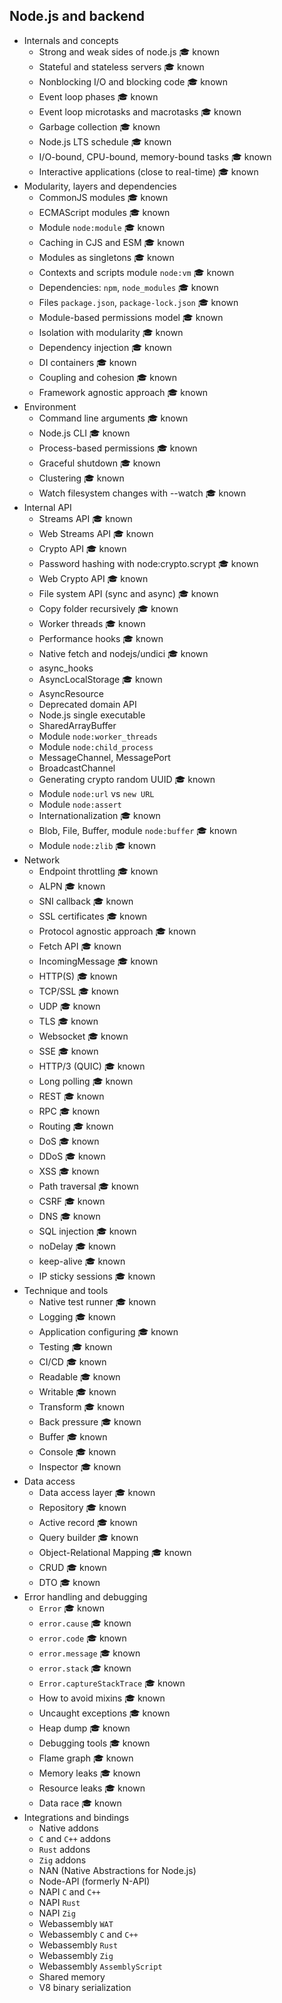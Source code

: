 ## Node.js and backend

- Internals and concepts
  - Strong and weak sides of node.js 🎓 known
  - Stateful and stateless servers 🎓 known
  - Nonblocking I/O and blocking code 🎓 known
  - Event loop phases 🎓 known
  - Event loop microtasks and macrotasks 🎓 known
  - Garbage collection 🎓 known
  - Node.js LTS schedule 🎓 known
  - I/O-bound, CPU-bound, memory-bound tasks 🎓 known
  - Interactive applications (close to real-time) 🎓 known
- Modularity, layers and dependencies
  - CommonJS modules 🎓 known
  - ECMAScript modules 🎓 known
  - Module `node:module` 🎓 known
  - Caching in CJS and ESM 🎓 known
  - Modules as singletons 🎓 known
  - Contexts and scripts module `node:vm` 🎓 known
  - Dependencies: `npm`, `node_modules` 🎓 known
  - Files `package.json`, `package-lock.json` 🎓 known
  - Module-based permissions model 🎓 known
  - Isolation with modularity 🎓 known
  - Dependency injection 🎓 known
  - DI containers 🎓 known
  - Coupling and cohesion 🎓 known
  - Framework agnostic approach 🎓 known
- Environment
  - Command line arguments 🎓 known
  - Node.js CLI 🎓 known
  - Process-based permissions 🎓 known
  - Graceful shutdown 🎓 known
  - Clustering 🎓 known
  - Watch filesystem changes with --watch 🎓 known
- Internal API
  - Streams API 🎓 known
  - Web Streams API 🎓 known
  - Crypto API 🎓 known
  - Password hashing with node:crypto.scrypt 🎓 known
  - Web Crypto API 🎓 known
  - File system API (sync and async) 🎓 known
  - Copy folder recursively 🎓 known
  - Worker threads 🎓 known
  - Performance hooks 🎓 known
  - Native fetch and nodejs/undici 🎓 known
  - async_hooks
  - AsyncLocalStorage 🎓 known
  - AsyncResource
  - Deprecated domain API
  - Node.js single executable
  - SharedArrayBuffer
  - Module `node:worker_threads`
  - Module `node:child_process`
  - MessageChannel, MessagePort
  - BroadcastChannel
  - Generating crypto random UUID 🎓 known
  - Module `node:url` vs `new URL`
  - Module `node:assert`
  - Internationalization 🎓 known
  - Blob, File, Buffer, module `node:buffer` 🎓 known
  - Module `node:zlib` 🎓 known
- Network
  - Endpoint throttling 🎓 known
  - ALPN 🎓 known
  - SNI callback 🎓 known
  - SSL certificates 🎓 known
  - Protocol agnostic approach 🎓 known
  - Fetch API 🎓 known
  - IncomingMessage 🎓 known
  - HTTP(S) 🎓 known
  - TCP/SSL 🎓 known
  - UDP 🎓 known
  - TLS 🎓 known
  - Websocket 🎓 known
  - SSE 🎓 known
  - HTTP/3 (QUIC) 🎓 known
  - Long polling 🎓 known
  - REST 🎓 known
  - RPC 🎓 known
  - Routing 🎓 known
  - DoS 🎓 known
  - DDoS 🎓 known
  - XSS 🎓 known
  - Path traversal 🎓 known
  - CSRF 🎓 known
  - DNS 🎓 known
  - SQL injection 🎓 known
  - noDelay 🎓 known
  - keep-alive 🎓 known
  - IP sticky sessions 🎓 known
- Technique and tools
  - Native test runner 🎓 known
  - Logging 🎓 known
  - Application configuring 🎓 known
  - Testing 🎓 known
  - CI/CD 🎓 known
  - Readable 🎓 known
  - Writable 🎓 known
  - Transform 🎓 known
  - Back pressure 🎓 known
  - Buffer 🎓 known
  - Console 🎓 known
  - Inspector 🎓 known
- Data access
  - Data access layer 🎓 known
  - Repository 🎓 known
  - Active record 🎓 known
  - Query builder 🎓 known
  - Object-Relational Mapping 🎓 known
  - CRUD 🎓 known
  - DTO 🎓 known
- Error handling and debugging
  - `Error` 🎓 known
  - `error.cause` 🎓 known
  - `error.code` 🎓 known
  - `error.message` 🎓 known
  - `error.stack` 🎓 known
  - `Error.captureStackTrace` 🎓 known
  - How to avoid mixins 🎓 known
  - Uncaught exceptions 🎓 known
  - Heap dump 🎓 known
  - Debugging tools 🎓 known
  - Flame graph 🎓 known
  - Memory leaks 🎓 known
  - Resource leaks 🎓 known
  - Data race 🎓 known
- Integrations and bindings
  - Native addons
  - `C` and `C++` addons
  - `Rust` addons
  - `Zig` addons
  - NAN (Native Abstractions for Node.js)
  - Node-API (formerly N-API)
  - NAPI `C` and `C++`
  - NAPI `Rust`
  - NAPI `Zig`
  - Webassembly `WAT`
  - Webassembly `C` and `C++`
  - Webassembly `Rust`
  - Webassembly `Zig`
  - Webassembly `AssemblyScript`
  - Shared memory
  - V8 binary serialization
